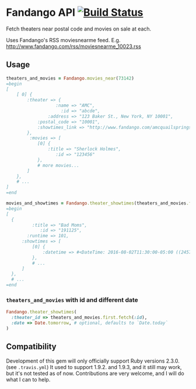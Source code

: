 # Fandango API [![Build Status](https://secure.travis-ci.org/ordinaryzelig/fandango.png?branch=master)](http://travis-ci.org/ordinaryzelig/fandango)

Fetch theaters near postal code and movies on sale at each.

Uses Fandango's RSS moviesnearme feed. E.g. http://www.fandango.com/rss/moviesnearme_10023.rss

## Usage

```ruby
theaters_and_movies = Fandango.movies_near(73142)
=begin
[
    [ 0] {
        :theater => {
                   :name => "AMC",
                     :id => "abcde",
                :address => "123 Baker St., New York, NY 10001",
            :postal_code => "10001",
            :showtimes_link => "http://www.fandango.com/amcquailspringsmall24_aaktw/theaterpage?wssaffid=11836&wssac=123"
        },
         :movies => [
            [0] {
                :title => "Sherlock Holmes",
                   :id => "123456"
            },
            # more movies...
        ]
    },
    # ...
]
=end

movies_and_showtimes = Fandango.theater_showtimes(theaters_and_movies.first.fetch(:showtimes_link))
=begin
[
  {
          :title => "Bad Moms",
             :id => "191125",
        :runtime => 101,
      :showtimes => [
          [0] {
              :datetime => #<DateTime: 2016-08-02T11:30:00-05:00 ((2457603j,59400s,0n),-18000s,2299161j)>
          },
          # ...
      ]
  },
  # ...
=end
```

### `theaters_and_movies` with id and different date

```ruby
Fandango.theater_showtimes(
  :theater_id => theaters_and_movies.first.fetch(:id),
  :date => Date.tomorrow, # optional, defaults to `Date.today`
)
```

## Compatibility

Development of this gem will only officially support Ruby versions 2.3.0. (see `.travis.yml`)
It used to support 1.9.2. and 1.9.3, and it still may work, but it's not tested as of now.
Contributions are very welcome, and I will do what I can to help.
